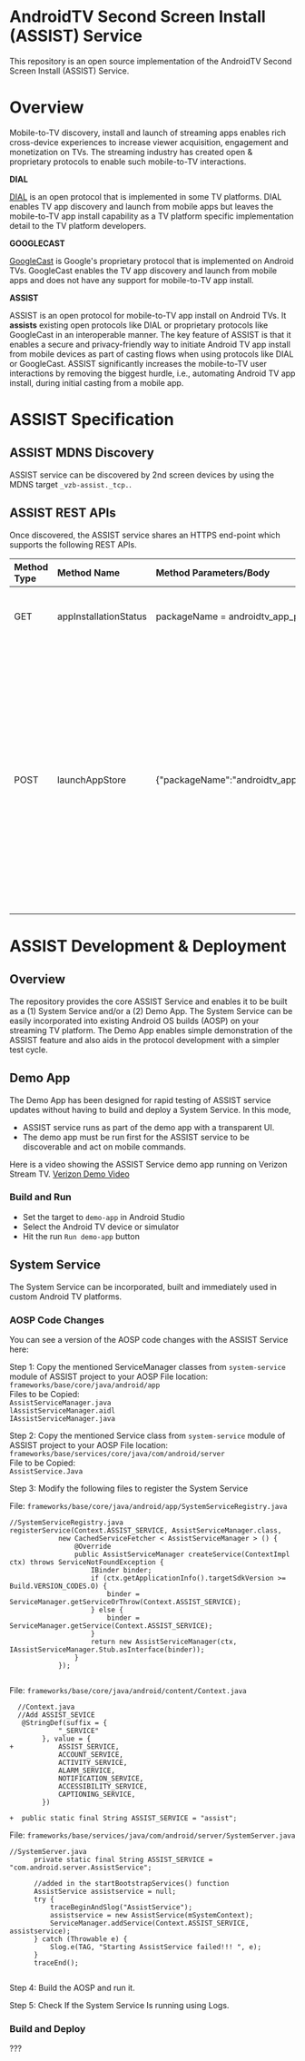 # AndroidTV Second Screen Install (ASSIST) Service

This repository is an open source implementation of the AndroidTV Second Screen Install (ASSIST) Service.

# Overview

Mobile-to-TV discovery, install and launch of streaming apps enables rich cross-device experiences to increase viewer acquisition, engagement and monetization on TVs. The streaming industry has created open & proprietary protocols to enable such mobile-to-TV interactions.  

**DIAL**

[DIAL](https://docs.google.com/viewer?a=v&pid=sites&srcid=ZGlhbC1tdWx0aXNjcmVlbi5vcmd8ZGlhbHxneDoyNzlmNzY3YWJlMmY1MjZl) is an open protocol that is implemented in some TV platforms. DIAL enables TV app discovery and launch from mobile apps but leaves the mobile-to-TV app install capability as a TV platform specific implementation detail to the TV platform developers.

**GOOGLECAST**

[GoogleCast](https://www.google.com/intl/en_us/chromecast/built-in/) is Google's proprietary protocol that is implemented on Android TVs. GoogleCast enables the TV app discovery and launch from mobile apps and does not have any support for mobile-to-TV app install.

**ASSIST**

ASSIST is an open protocol for mobile-to-TV app install on Android TVs. It **assists** existing open protocols like DIAL or proprietary protocols like GoogleCast in an interoperable manner. The key feature of ASSIST is that it enables a secure and privacy-friendly way to initiate Android TV app install from mobile devices as part of casting flows when using protocols like DIAL or GoogleCast. ASSIST significantly increases the mobile-to-TV user interactions by removing the biggest hurdle, i.e., automating Android TV app install, during initial casting from a mobile app.

# ASSIST Specification

## ASSIST MDNS Discovery

ASSIST service can be discovered by 2nd screen devices by using the MDNS target `_vzb-assist._tcp.`.

## ASSIST REST APIs

Once discovered, the ASSIST service shares an HTTPS end-point which supports the following REST APIs.

| Method Type | Method Name | Method Parameters/Body| Response Code | Response Body | Notes|
| :---        | :---   | :---   | :---   | :---   | :--- |
| GET   | appInstallationStatus | packageName = androidtv_app_package_name | 200 OK        | ```{state: "App Installed"}``` or ```{state: "App Not Installed"}``` | Success scenario. |
|       |                       |                                          | 404 Not Found | N/A | Path not found or missing packageName parameter in the URL. |
|       | | | 500 Internal Service Error | N/A | Server execution error. |
| POST  | launchAppStore        | {"packageName":"androidtv_app_package_name"} | 200 OK | | Success scenario. |
|       |         | | 404 Not Found | N/A | Path not found or missing packageName parameter in the body |
|       | | | 500 Internal Service Error | N/A | Server execution error. |

<method type> <method name> <response code> <response body>

# ASSIST Development & Deployment

## Overview

The repository provides the core ASSIST Service and enables it to be built as a (1) System Service and/or a (2) Demo App. The System Service can be easily incorporated into existing Android OS builds (AOSP) on your streaming TV platform. The Demo App enables simple demonstration of the ASSIST feature and also aids in the protocol development with a simpler test cycle.

## Demo App

The Demo App has been designed for rapid testing of ASSIST service updates without having to build and deploy a System Service. In this mode, 

* ASSIST service runs as part of the demo app with a transparent UI. 
* The demo app must be run first for the ASSIST service to be discoverable and act on mobile commands.

Here is a video showing the ASSIST Service demo app running on Verizon Stream TV.
[Verizon Demo Video](https://vimeo.com/824170547/1615c77e31)

### Build and Run

* Set the target to `demo-app` in Android Studio
* Select the Android TV device or simulator
* Hit the run `Run demo-app` button

## System Service

The System Service can be incorporated, built and immediately used in custom Android TV platforms.

### AOSP Code Changes

You can see a version of the AOSP code changes with the ASSIST Service here: <TODO-XYZ-with-assist>

Step 1: Copy the mentioned ServiceManager classes from `system-service` module of ASSIST project to your AOSP File location:  `frameworks/base/core/java/android/app`  
Files to be Copied:  
  `AssistServiceManager.java`  
  `lAssistServiceManager.aidl`  
  `IAssistServiceManager.java`  

Step 2: Copy the mentioned Service class from `system-service` module of ASSIST project to your AOSP File location: `frameworks/base/services/core/java/com/android/server`  
File to be Copied:  
  `AssistService.Java`

Step 3: Modify the following files to register the System Service  
  
File: `frameworks/base/core/java/android/app/SystemServiceRegistry.java`  
```
//SystemServiceRegistry.java
registerService(Context.ASSIST_SERVICE, AssistServiceManager.class,
            new CachedServiceFetcher < AssistServiceManager > () {
                @Override
                public AssistServiceManager createService(ContextImpl ctx) throws ServiceNotFoundException {
                    IBinder binder;
                    if (ctx.getApplicationInfo().targetSdkVersion >= Build.VERSION_CODES.O) {
                        binder = ServiceManager.getServiceOrThrow(Context.ASSIST_SERVICE);
                    } else {
                        binder = ServiceManager.getService(Context.ASSIST_SERVICE);
                    }
                    return new AssistServiceManager(ctx, IAssistServiceManager.Stub.asInterface(binder));
                }
            });
  
```
File: `frameworks/base/core/java/android/content/Context.java` 
```
  //Context.java 
  //Add ASSIST_SEVICE 
   @StringDef(suffix = {
            "_SERVICE"
        }, value = {
+           ASSIST_SERVICE,
            ACCOUNT_SERVICE,
            ACTIVITY_SERVICE,
            ALARM_SERVICE,
            NOTIFICATION_SERVICE,
            ACCESSIBILITY_SERVICE,
            CAPTIONING_SERVICE,
        })
  
+  public static final String ASSIST_SERVICE = "assist"; 

  ```
  
File: `frameworks/base/services/java/com/android/server/SystemServer.java`
  ```
  //SystemServer.java
        private static final String ASSIST_SERVICE = "com.android.server.AssistService";

        //added in the startBootstrapServices() function 
        AssistService assistservice = null;
        try {
            traceBeginAndSlog("AssistService");
            assistservice = new AssistService(mSystemContext);
            ServiceManager.addService(Context.ASSIST_SERVICE, assistservice);
        } catch (Throwable e) {
            Slog.e(TAG, "Starting AssistService failed!!! ", e);
        }
        traceEnd();
        
  ```

Step 4: Build the AOSP and run it.

Step 5: Check If the System Service Is running using Logs.

### Build and Deploy

???
